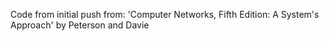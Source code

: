 Code from initial push from:
'Computer Networks, Fifth Edition: A System's Approach' by Peterson and Davie
